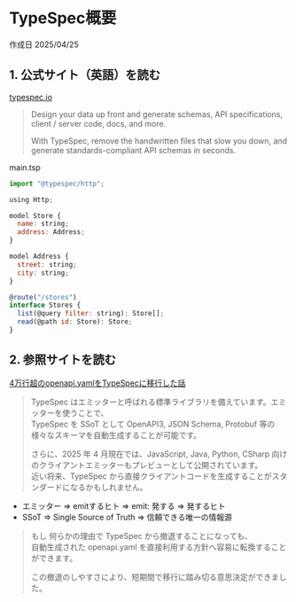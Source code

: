 # TypeSpec概要

作成日 2025/04/25

## 1. 公式サイト（英語）を読む

[typespec.io](https://typespec.io/)

> Design your data up front and generate schemas, API specifications, client / server code, docs, and more.
>
> With TypeSpec, remove the handwritten files that slow you down, and generate standards-compliant API schemas in seconds.

main.tsp

```javascript
import "@typespec/http";

using Http;

model Store {
  name: string;
  address: Address;
}

model Address {
  street: string;
  city: string;
}

@route("/stores")
interface Stores {
  list(@query filter: string): Store[];
  read(@path id: Store): Store;
}
```

## 2. 参照サイトを読む

[4万行超のopenapi.yamlをTypeSpecに移行した話](https://zenn.dev/yuta_takahashi/articles/migrate-to-typespec)

> TypeSpec はエミッターと呼ばれる標準ライブラリを備えています。エミッターを使うことで、\
> TypeSpec を SSoT として OpenAPI3, JSON Schema, Protobuf 等の様々なスキーマを自動生成することが可能です。
>
> さらに、2025 年 4 月現在では、JavaScript, Java, Python, CSharp 向けのクライアントエミッターもプレビューとして公開されています。\
> 近い将来、TypeSpec から直接クライアントコードを生成することがスタンダードになるかもしれません。

- エミッター => emitするヒト => emit: 発する => 発するヒト
- SSoT => Single Source of Truth => 信頼できる唯一の情報源

> もし 何らかの理由で TypeSpec から撤退することになっても、\
> 自動生成された openapi.yaml を直接利用する方針へ容易に転換することができます。
>
> この撤退のしやすさにより、短期間で移行に踏み切る意思決定ができました。
